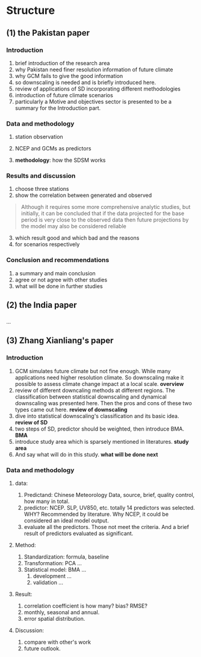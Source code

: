 # Structure


## (1) the Pakistan paper

### Introduction
1. brief introduction of the research area
2. why Pakistan need finer resolution information of future climate
3. why GCM fails to give the good information
3. so downscaling is needed and is briefly introduced here.
5. review of applications of SD incorporating different methodologies
6. introduction of future climate scenarios
7. particularly a Motive and objectives sector is presented to be a summary for the Introduction part.
   
### Data and methodology
1. station observation
2. NCEP and GCMs as predictors

3. **methodology**: 
how the SDSM works


### Results and discussion
1. choose three stations
2. show the correlation between generated and observed
>Although it requires some more comprehensive analytic studies, but initially, it can be concluded that if the data projected for the base period is very close to the observed data then future projections by the model may also be considered reliable 
3. which result good and which bad and the reasons
4. for scenarios respectively

### Conclusion and recommendations
1. a summary and main conclusion
2. agree or not agree with other studies
3. what will be done in further studies


## (2) the India paper

### 

...

## (3) Zhang Xianliang's paper

### Introduction
1. GCM simulates future climate but not fine enough. While many applications need higher resolution climate. So downscaling make it possible to assess climate change impact at a local scale. **overview**
2. review of different downcaling methods at different regions. The classification between statistical downscaling and dynamical downscaling was presented here. Then the pros and cons of these two types came out here. **review of downscaling**
3. dive into statistical downscaling's classification and its basic idea. **review of SD**
4. two steps of SD, predictor should be weighted, then introduce BMA. **BMA**
5. introduce study area which is sparsely mentioned in literatures. **study area**
6. And say what will do in this study. **what will be done next**

### Data and methodology
1. data:
    1. Predictand: Chinese Meteorology Data, source, brief, quality control, how many in total.
    2. predictor: NCEP. SLP, UV850, etc. totally 14 predictors was selected. WHY? Recommended by literature. Why NCEP, it could be considered an ideal model output.  
    3. evaluate all the predictors. Those not meet the criteria. And a brief result of predictors evaluated as significant.

2. Method:
    1. Standardization: formula, baseline
    2. Transformation: PCA ...
    3. Statistical model: BMA ...
        1. development ...
        2. validation ...

3. Result:
    1. correlation coefficient is how many? bias? RMSE?
    2. monthly, seasonal and annual.
    3. error spatial distribution.

4. Discussion:
    1. compare with other's work
    2. future outlook.  










